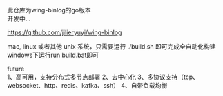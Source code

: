 此仓库为wing-binlog的go版本          
开发中...          

https://github.com/jilieryuyi/wing-binlog

mac, linux 或者其他 unix 系统，只需要运行 ./build.sh 即可完成全自动化构建         
windows下运行run build.bat即可   
  
future    
1、高可用，支持分布式多节点部署
2、去中心化
3、多协议支持（tcp、websocket、http、redis、kafka、ssh）
4、自带负载均衡